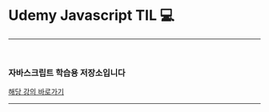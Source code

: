 # Udemy Javascript TIL 💻
<hr>
<br>
<h3>자바스크립트 학습용 저장소입니다 </h3>
<a href="https://www.udemy.com/course/the-complete-javascript-course/">해당 강의 바로가기</a><hr>

